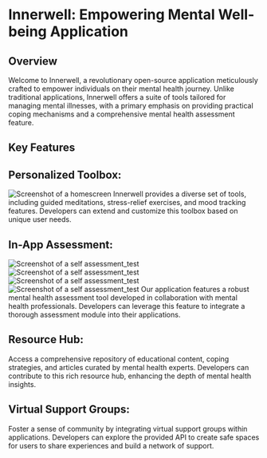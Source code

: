 # Innerwell: Empowering Mental Well-being Application
## Overview
Welcome to Innerwell, a revolutionary open-source application meticulously crafted to empower individuals on their mental health journey. Unlike traditional applications, Innerwell offers a suite of tools tailored for managing mental illnesses, with a primary emphasis on providing practical coping mechanisms and a comprehensive mental health assessment feature.

## Key Features
## Personalized Toolbox:
![Screenshot of a homescreen](https://github.com/sahajdeepsingh651/Innerwell/blob/main/lib/homescreen.png)
Innerwell provides a diverse set of tools, including guided meditations, stress-relief exercises, and mood tracking features. Developers can extend and customize this toolbox based on unique user needs.
## In-App Assessment:
![Screenshot of a self assessment_test](https://github.com/sahajdeepsingh651/Innerwell/blob/main/lib/self_access_test.png)
![Screenshot of a self assessment_test](https://github.com/sahajdeepsingh651/Innerwell/blob/main/lib/selfassess1.png)
![Screenshot of a self assessment_test](https://github.com/sahajdeepsingh651/Innerwell/blob/main/lib/selfassess%202.png)
![Screenshot of a self assessment_test](https://github.com/sahajdeepsingh651/Innerwell/blob/main/lib/selfassess3.png)
Our application features a robust mental health assessment tool developed in collaboration with mental health professionals. Developers can leverage this feature to integrate a thorough assessment module into their applications.

## Resource Hub:

Access a comprehensive repository of educational content, coping strategies, and articles curated by mental health experts. Developers can contribute to this rich resource hub, enhancing the depth of mental health insights.
## Virtual Support Groups:

Foster a sense of community by integrating virtual support groups within applications. Developers can explore the provided API to create safe spaces for users to share experiences and build a network of support.
